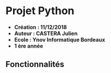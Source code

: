 # Projet Python
* **Création : 11/12/2018**
* **Auteur : CASTERA Julien**
* **Ecole : Ynov Informatique Bordeaux**
* **1 ère année**

## Fonctionnalités 
